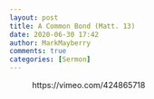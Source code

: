 ```yaml
---
layout: post
title: A Common Bond (Matt. 13)
date: 2020-06-30 17:42
author: MarkMayberry
comments: true
categories: [Sermon]
---
```

<!-- wp:core-embed/vimeo {"url":"https://vimeo.com/424865718"} -->
<figure class="wp-block-embed-vimeo wp-block-embed"><div class="wp-block-embed__wrapper">
https://vimeo.com/424865718
</div></figure>
<!-- /wp:core-embed/vimeo -->
